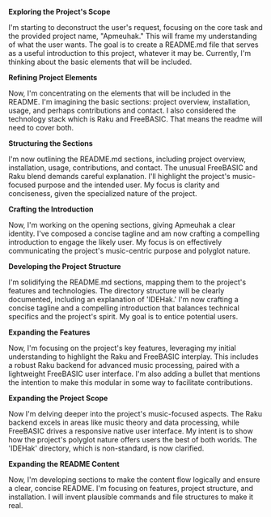 **Exploring the Project's Scope**

I'm starting to deconstruct the user's request, focusing on the core task and the provided project name, "Apmeuhak." This will frame my understanding of what the user wants. The goal is to create a README.md file that serves as a useful introduction to this project, whatever it may be. Currently, I'm thinking about the basic elements that will be included.


**Refining Project Elements**

Now, I'm concentrating on the elements that will be included in the README. I'm imagining the basic sections: project overview, installation, usage, and perhaps contributions and contact. I also considered the technology stack which is Raku and FreeBASIC. That means the readme will need to cover both.


**Structuring the Sections**

I'm now outlining the README.md sections, including project overview, installation, usage, contributions, and contact. The unusual FreeBASIC and Raku blend demands careful explanation. I'll highlight the project's music-focused purpose and the intended user. My focus is clarity and conciseness, given the specialized nature of the project.


**Crafting the Introduction**

Now, I'm working on the opening sections, giving Apmeuhak a clear identity. I've composed a concise tagline and am now crafting a compelling introduction to engage the likely user. My focus is on effectively communicating the project's music-centric purpose and polyglot nature.


**Developing the Project Structure**

I'm solidifying the README.md sections, mapping them to the project's features and technologies. The directory structure will be clearly documented, including an explanation of 'IDEHak.' I'm now crafting a concise tagline and a compelling introduction that balances technical specifics and the project's spirit. My goal is to entice potential users.


**Expanding the Features**

Now, I'm focusing on the project's key features, leveraging my initial understanding to highlight the Raku and FreeBASIC interplay. This includes a robust Raku backend for advanced music processing, paired with a lightweight FreeBASIC user interface. I'm also adding a bullet that mentions the intention to make this modular in some way to facilitate contributions.


**Expanding the Project Scope**

Now I'm delving deeper into the project's music-focused aspects. The Raku backend excels in areas like music theory and data processing, while FreeBASIC drives a responsive native user interface. My intent is to show how the project's polyglot nature offers users the best of both worlds. The 'IDEHak' directory, which is non-standard, is now clarified.


**Expanding the README Content**

Now, I'm developing sections to make the content flow logically and ensure a clear, concise README. I'm focusing on features, project structure, and installation. I will invent plausible commands and file structures to make it real.


